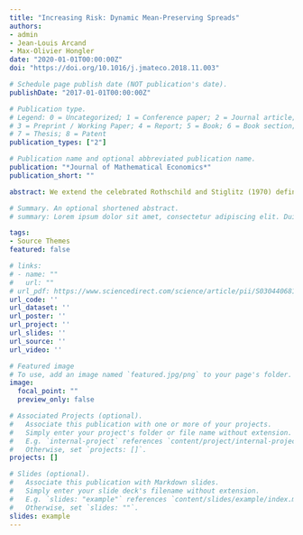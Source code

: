 ```yaml
---
title: "Increasing Risk: Dynamic Mean-Preserving Spreads"
authors:
- admin
- Jean-Louis Arcand
- Max-Olivier Hongler
date: "2020-01-01T00:00:00Z"
doi: "https://doi.org/10.1016/j.jmateco.2018.11.003"

# Schedule page publish date (NOT publication's date).
publishDate: "2017-01-01T00:00:00Z"

# Publication type.
# Legend: 0 = Uncategorized; 1 = Conference paper; 2 = Journal article;
# 3 = Preprint / Working Paper; 4 = Report; 5 = Book; 6 = Book section;
# 7 = Thesis; 8 = Patent
publication_types: ["2"]

# Publication name and optional abbreviated publication name.
publication: "*Journal of Mathematical Economics*"
publication_short: ""

abstract: We extend the celebrated Rothschild and Stiglitz (1970) definition of Mean-Preserving Spreads to a dynamic framework. We adapt the original integral conditions to transition probability densities, and give sufficient conditions for their satisfaction. We then focus on a class of nonlinear scalar diffusion processes, the super-diffusive ballistic process, and prove that it satisfies the integral conditions. We further prove that this class is unique among Brownian bridges. This class of processes can be generated by a random superposition of linear Markov processes with constant drifts. This exceptionally simple representation enables us to systematically revisit, by means of the properties of dynamic mean-preserving spreads, workhorse economic models originally based on White Gaussian Noise. A selection of four examples is presented and explicitly solved.

# Summary. An optional shortened abstract.
# summary: Lorem ipsum dolor sit amet, consectetur adipiscing elit. Duis posuere tellus ac convallis placerat. Proin tincidunt magna sed # ex sollicitudin condimentum.

tags:
- Source Themes
featured: false

# links:
# - name: ""
#   url: ""
# url_pdf: https://www.sciencedirect.com/science/article/pii/S0304406818301332#fig1
url_code: ''
url_dataset: ''
url_poster: ''
url_project: ''
url_slides: ''
url_source: ''
url_video: ''

# Featured image
# To use, add an image named `featured.jpg/png` to your page's folder. 
image:
  focal_point: ""
  preview_only: false

# Associated Projects (optional).
#   Associate this publication with one or more of your projects.
#   Simply enter your project's folder or file name without extension.
#   E.g. `internal-project` references `content/project/internal-project/index.md`.
#   Otherwise, set `projects: []`.
projects: []

# Slides (optional).
#   Associate this publication with Markdown slides.
#   Simply enter your slide deck's filename without extension.
#   E.g. `slides: "example"` references `content/slides/example/index.md`.
#   Otherwise, set `slides: ""`.
slides: example
---
```

